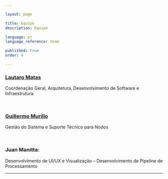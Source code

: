 ```yaml
---

layout: page

title: Equipe  
description: Equipe

language: pt  
language_reference: team

published: true  
order: 4

---
```


### **[Lautaro Matas](mailto:lautaro.matas@lareferencia.redclara.net)**  

Coordenação Geral, Arquitetura, Desenvolvimento de Software e Infraestrutura

<br/>

### **[Guillermo Murillo](mailto:soporte@lareferencia.redclara.net)**  
Gestão do Sistema e Suporte Técnico para Nodos

<br/>

### **Juan Manitta**:  
Desenvolvimento de UI/UX e Visualização – Desenvolvimento de Pipeline de Processamento

--- 
